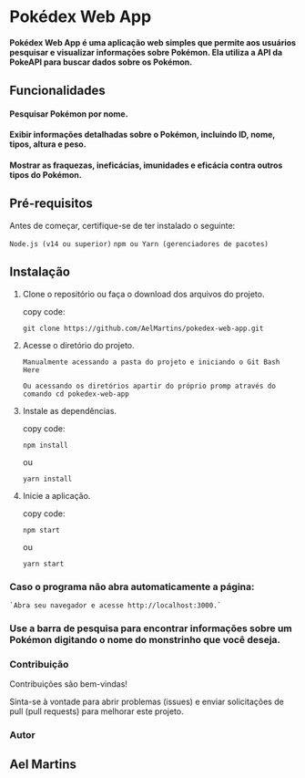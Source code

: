 # Pokédex Web App

#### Pokédex Web App é uma aplicação web simples que permite aos usuários pesquisar e visualizar informações sobre Pokémon. Ela utiliza a API da PokeAPI para buscar dados sobre os Pokémon.

## Funcionalidades
#### Pesquisar Pokémon por nome.
#### Exibir informações detalhadas sobre o Pokémon, incluindo ID, nome, tipos, altura e peso.
#### Mostrar as fraquezas, ineficácias, imunidades e eficácia contra outros tipos do Pokémon.

## Pré-requisitos
Antes de começar, certifique-se de ter instalado o seguinte:

`Node.js (v14 ou superior)`
`npm ou Yarn (gerenciadores de pacotes)`

## Instalação
1. Clone o repositório ou faça o download dos arquivos do projeto.


    copy code:


   `git clone https://github.com/AelMartins/pokedex-web-app.git`

3. Acesse o diretório do projeto.


   `Manualmente acessando a pasta do projeto e iniciando o Git Bash Here`


   `Ou acessando os diretórios apartir do próprio promp através do comando cd pokedex-web-app`

5. Instale as dependências.


   copy code:


   `npm install`


   ou


   `yarn install`

7. Inicie a aplicação.


   copy code:


   `npm start`


   ou


   `yarn start`

### Caso o programa não abra automaticamente a página:
    
    
    `Abra seu navegador e acesse http://localhost:3000.`

### Use a barra de pesquisa para encontrar informações sobre um Pokémon digitando o nome do monstrinho que você deseja.

### Contribuição
Contribuições são bem-vindas!


Sinta-se à vontade para abrir problemas (issues) e enviar solicitações de pull (pull requests) para melhorar este projeto.

### Autor
## Ael Martins
